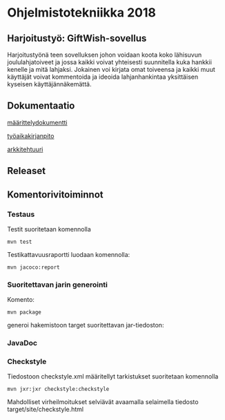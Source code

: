 

# Ohjelmistotekniikka 2018  
## Harjoitustyö: GiftWish-sovellus

Harjoitustyönä teen sovelluksen johon voidaan koota koko lähisuvun joululahjatoiveet ja jossa kaikki voivat yhteisesti suunnitella kuka hankkii kenelle ja mitä lahjaksi. Jokainen voi kirjata omat toiveensa ja kaikki muut käyttäjät voivat kommentoida ja ideoida lahjanhankintaa yksittäisen kyseisen käyttäjännäkemättä.

## Dokumentaatio

[määrittelydokumentti](https://github.com/NooraVino/ot-harjoitustyo/blob/master/GiftWish/Dokumentointi/M%C3%A4%C3%A4rittelydokumentti.md)

[työaikakirjanpito](https://github.com/NooraVino/ot-harjoitustyo/blob/master/GiftWish/Dokumentointi/Ty%C3%B6aikakirjanpito.md)

[arkkitehtuuri](https://github.com/NooraVino/ot-harjoitustyo/blob/master/GiftWish/Dokumentointi/arkkitehtuuri/pakkauskaavio.jpg)


## Releaset

## Komentorivitoiminnot

### Testaus
Testit suoritetaan komennolla
```
mvn test
```
Testikattavuusraportti luodaan komennolla:
```
mvn jacoco:report
```

### Suoritettavan jarin generointi
Komento:
```
mvn package
```
generoi hakemistoon target suoritettavan jar-tiedoston: 
### JavaDoc

### Checkstyle
Tiedostoon checkstyle.xml määritellyt tarkistukset suoritetaan komennolla

```
mvn jxr:jxr checkstyle:checkstyle
```


Mahdolliset virheilmoitukset selviävät avaamalla selaimella tiedosto target/site/checkstyle.html
